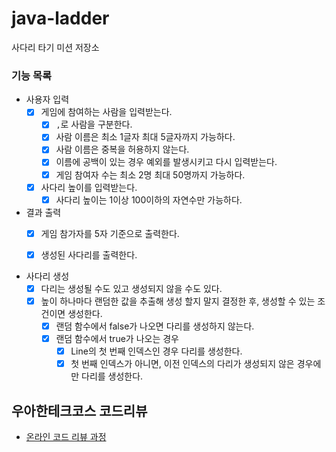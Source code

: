 # java-ladder

사다리 타기 미션 저장소

### 기능 목록

- 사용자 입력
    - [x] 게임에 참여하는 사람을 입력받는다.
        - [x] `,`로 사람을 구분한다.
        - [x] 사람 이름은 최소 1글자 최대 5글자까지 가능하다.
        - [x] 사람 이름은 중복을 허용하지 않는다.
        - [x] 이름에 공백이 있는 경우 예외를 발생시키고 다시 입력받는다.
        - [x] 게임 참여자 수는 최소 2명 최대 50명까지 가능하다.

    - [x] 사다리 높이를 입력받는다.
        - [x] 사다리 높이는 1이상 100이하의 자연수만 가능하다.

- 결과 출력
    - [x] 게임 참가자를 5자 기준으로 출력한다.
    - [x] 생성된 사다리를 출력한다.


- 사다리 생성
    - [x] 다리는 생성될 수도 있고 생성되지 않을 수도 있다.
    - [x] 높이 하나마다 랜덤한 값을 추출해 생성 할지 말지 결정한 후, 생성할 수 있는 조건이면 생성한다.
      - [x] 랜덤 함수에서 false가 나오면 다리를 생성하지 않는다.
      - [x] 랜덤 함수에서 true가 나오는 경우
        - [x] Line의 첫 번째 인덱스인 경우 다리를 생성한다.
        - [x] 첫 번째 인덱스가 아니면, 이전 인덱스의 다리가 생성되지 않은 경우에만 다리를 생성한다.

## 우아한테크코스 코드리뷰

- [온라인 코드 리뷰 과정](https://github.com/woowacourse/woowacourse-docs/blob/master/maincourse/README.md)
